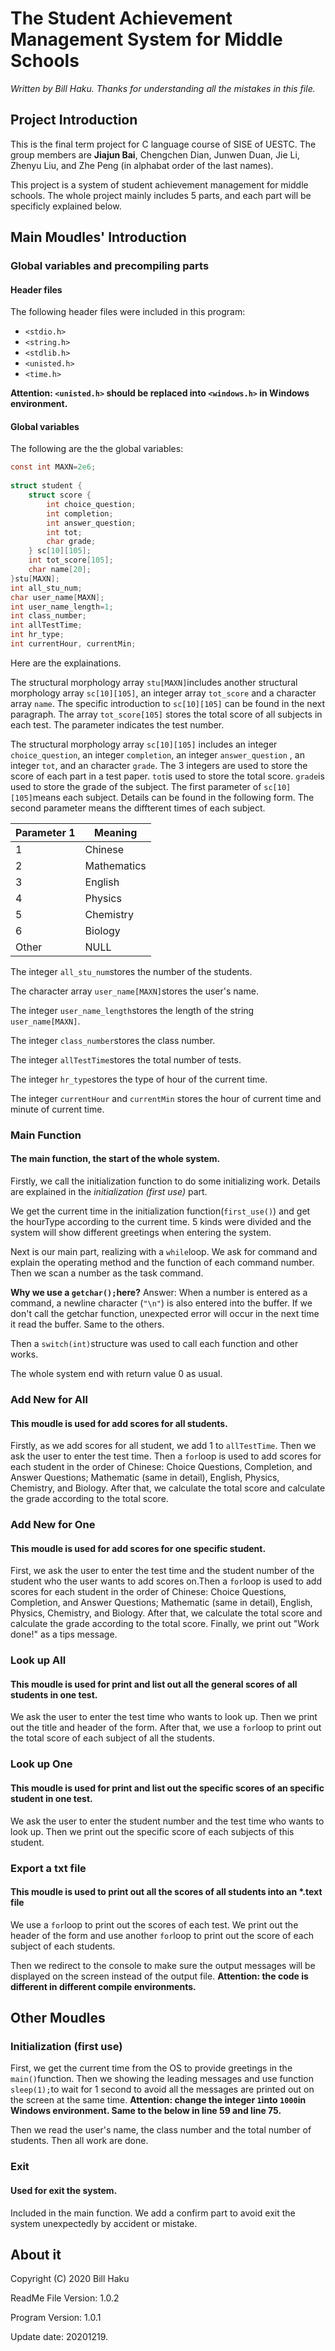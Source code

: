 # The Student Achievement Management System for Middle Schools

_Written by Bill Haku. Thanks for understanding all the mistakes in this file._

## Project Introduction

This is the final term project for C language course of SISE of UESTC. The group members are __Jiajun Bai__, Chengchen Dian, Junwen Duan, Jie Li, Zhenyu Liu, and Zhe Peng (in alphabat order of the last names).

This project is a system of student achievement management for middle schools.  The whole project mainly includes 5 parts, and each part will be specificly explained below.

## Main Moudles' Introduction

### Global variables and precompiling parts

#### Header files

The following header files were included in this program:

- `<stdio.h>`
- `<string.h>`
- `<stdlib.h>`
- `<unisted.h> `
- `<time.h>`

__Attention: `<unisted.h>` should be replaced into `<windows.h>` in Windows environment.__

#### Global variables

The following are the the global variables:

```C
const int MAXN=2e6;
 
struct student {
    struct score {
        int choice_question;
        int completion;
        int answer_question;
        int tot;
        char grade;
    } sc[10][105];   
    int tot_score[105];  
    char name[20];
}stu[MAXN];
int all_stu_num;    
char user_name[MAXN];
int user_name_length=1;
int class_number;
int allTestTime;
int hr_type;
int currentHour, currentMin;
```

Here are the explainations.

The structural morphology array `stu[MAXN]`includes another structural morphology array `sc[10][105]`, an integer array `tot_score` and a character array `name`. The specific introduction to `sc[10][105]` can be found in the next paragraph. The array `tot_score[105]` stores the total score of all subjects in each test. The parameter indicates the test number. 

The structural morphology array `sc[10][105]` includes an integer `choice_question`, an integer `completion`, an integer `answer_question` , an integer `tot`, and an character `grade`. The 3 integers are used to store the score of each part in a test paper. `tot`is used to store the total score. `grade`is used to store the grade of the subject. The first parameter of `sc[10][105]`means each subject. Details can be found in the following form. The second parameter means the diffterent times of each subject.

| Parameter 1 | Meaning |
| ------- | ----------- |
| 1			  | Chinese |
| 2| Mathematics |
| 3 | English |
| 4 | Physics |
| 5 | Chemistry |
| 6 | Biology |
| Other | NULL |

The integer `all_stu_num`stores the number of the students.

The character array `user_name[MAXN]`stores the user's name.

The integer `user_name_length`stores the length of the string `user_name[MAXN]`.

The integer `class_number`stores the class number.

The integer `allTestTime`stores the total number of tests.

The integer `hr_type`stores the type of hour of the current time.

The integer `currentHour` and `currentMin` stores the hour of current time and minute of current time.



### Main Function

#### The main function, the start of the whole system.

Firstly, we call the initialization function to do some initializing work. Details are explained in the *initialization (first use)* part.

We get the current time in the initialization function(`first_use()`) and get the hourType according to the current time. 5 kinds were divided and the system will show different greetings when entering the system.

Next is our main part, realizing with a `while`loop. We ask for command and explain the operating method and the function of each command number. Then we scan a number as the task command.

**Why we use a `getchar();`here?** Answer: When a number is entered as a command, a newline character (`"\n"`) is also entered into the buffer. If we don't call the getchar function, unexpected error will occur in the next time it read the buffer. Same to the others.

Then a `switch(int)`structure was used to call each function and other works.

The whole system end with return value 0 as usual.

### Add New for All

#### This moudle is used for add scores for all students.

Firstly, as we add scores for all student, we add 1 to `allTestTime`. Then we ask the user to enter the test time. Then a `for`loop is used to add scores for each student in the order of Chinese: Choice Questions, Completion, and Answer Questions; Mathematic (same in detail), English, Physics, Chemistry, and Biology. After that, we calculate the total score and calculate the grade according to the total score.

### Add New for One

#### This moudle is used for add scores for one specific student.

First, we ask the user to enter the test time and the student number of the student who the user wants to add scores on.Then a `for`loop is used to add scores for each student in the order of Chinese: Choice Questions, Completion, and Answer Questions; Mathematic (same in detail), English, Physics, Chemistry, and Biology. After that, we calculate the total score and calculate the grade according to the total score. Finally, we print out "Work done!" as a tips message.

### Look up All

#### This moudle is used for print and list out all the general scores of all students in one test.

We ask the user to enter the test time who wants to look up. Then we print out the title and header of the form. After that, we use a `for`loop to print out the total score of each subject of all the students.

### Look up One

#### This moudle is used for print and list out the specific scores of an specific student in one test.

We ask the user to enter the student number and the test time who wants to look up. Then we print out the specific score of each subjects of this student.

### Export a txt file

#### This moudle is used to print out all the scores of all students into an *.text file

We use a `for`loop to print out the scores of each test. We print out the header of the form and use another `for`loop to print out the score of each subject of each students.

Then we redirect to the console to make sure the output messages will be displayed on the screen instead of the output file. __Attention: the code is different in different compile environments.__

## Other Moudles

### Initialization (first use)

First, we get the current time from the OS to provide greetings in the `main()`function. Then we showing the leading messages and use function `sleep(1);`to wait for 1 second to avoid all the messages are printed out on the screen at the same time. __Attention: change the integer `1`into `1000`in Windows environment. Same to the below in line 59  and line 75.__

Then we read the user's name, the class number and the total number of students.  Then all work are done.

### Exit

#### Used for exit the system.

Included in the main function. We add a confirm part to avoid exit the system unexpectedly by accident or mistake.

## About it

Copyright (C) 2020 Bill Haku

ReadMe File Version: 1.0.2

Program Version: 1.0.1

Update date: 20201219.


